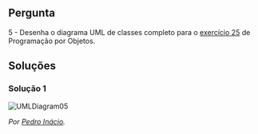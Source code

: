 ## Pergunta

5 - Desenha o diagrama UML de classes completo para o
[exercício 25](../../problemas/03_poo.md#ex25) de Programação por Objetos.

## Soluções

### Solução 1

![UMLDiagram05](05.png)

*Por [Pedro Inácio](https://github.com/PmaiWoW).*